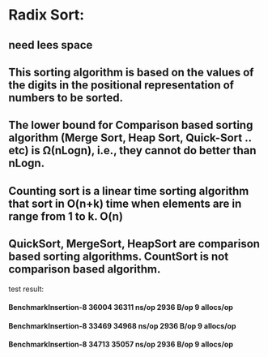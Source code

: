 # Radix Sort:
## need lees space
## This sorting algorithm is based on the values of the digits in the positional representation of numbers to be sorted.
## The lower bound for Comparison based sorting algorithm (Merge Sort, Heap Sort, Quick-Sort .. etc) is Ω(nLogn), i.e., they cannot do better than nLogn.
## Counting sort is a linear time sorting algorithm that sort in O(n+k) time when elements are in range from 1 to k. O(n)
## QuickSort, MergeSort, HeapSort are comparison based sorting algorithms. CountSort is not comparison based algorithm.


test result:
#### BenchmarkInsertion-8   	   36004	     36311 ns/op	    2936 B/op	       9 allocs/op
#### BenchmarkInsertion-8   	   33469	     34968 ns/op	    2936 B/op	       9 allocs/op
#### BenchmarkInsertion-8   	   34713	     35057 ns/op	    2936 B/op	       9 allocs/op
